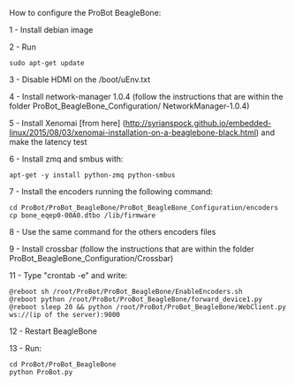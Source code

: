 How to configure the ProBot BeagleBone:

1 - Install debian image

2 - Run 
	
	sudo apt-get update

3 - Disable HDMI on the /boot/uEnv.txt

4 - Install network-manager 1.0.4 (follow the instructions that are within the folder ProBot_BeagleBone_Configuration/ NetworkManager-1.0.4)

5 - Install Xenomai [from here] (http://syrianspock.github.io/embedded-linux/2015/08/03/xenomai-installation-on-a-beaglebone-black.html) and make the latency test

6 - Install zmq and smbus with:
    
    apt-get -y install python-zmq python-smbus

7 - Install the encoders running the following command: 

	cd ProBot/ProBot_BeagleBone/ProBot_BeagleBone_Configuration/encoders
	cp bone_eqep0-00A0.dtbo /lib/firmware

8 - Use the same command for the others encoders files

9 - Install crossbar (follow the instructions that are within the folder ProBot_BeagleBone_Configuration/Crossbar)

11 - Type "crontab -e" and write:

	@reboot sh /root/ProBot/ProBot_BeagleBone/EnableEncoders.sh
	@reboot python /root/ProBot/ProBot_BeagleBone/forward_device1.py
	@reboot sleep 20 && python /root/ProBot/ProBot_BeagleBone/WebClient.py ws://(ip of the server):9000

12 - Restart BeagleBone	

13 - Run:

	cd ProBot/ProBot_BeagleBone
	python ProBot.py
